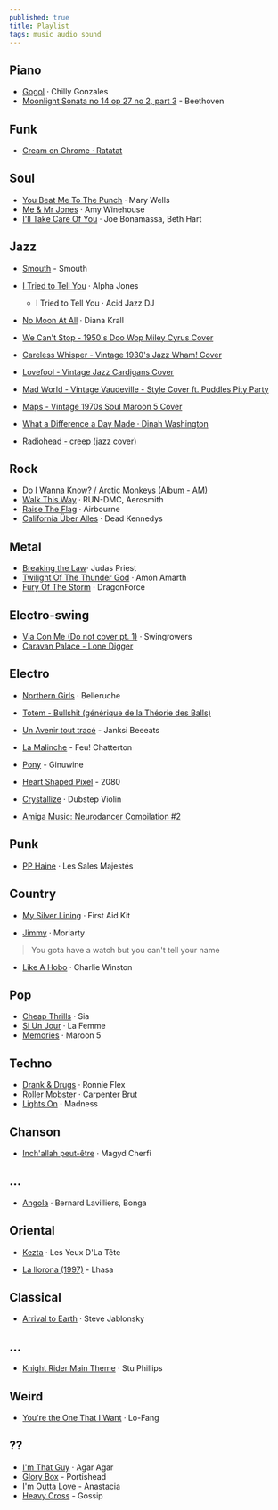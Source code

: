 ```yaml
---
published: true
title: Playlist
tags: music audio sound
---
```


## Piano

- [Gogol](https://www.deezer.com/track/128427825?utm_source=deezer&utm_content=track-128427825&utm_term=990639082_1568141671&utm_medium=web) · Chilly Gonzales
- [Moonlight Sonata no 14 op 27 no 2, part 3](https://www.youtube.com/watch?v=c-zCkDOwNTs) - Beethoven

## Funk

- [Cream on Chrome · Ratatat](https://www.youtube.com/watch?v=xlcywgEMuGI&list=RDxlcywgEMuGI&start_radio=1)

## Soul

- [You Beat Me To The Punch](https://www.deezer.com/track/3051087?utm_source=deezer&utm_content=track-3051087&utm_term=990639082_1568141126&utm_medium=web) · Mary Wells
- [Me & Mr Jones](https://www.deezer.com/track/2176854?utm_source=deezer&utm_content=track-2176854&utm_term=990639082_1568233907&utm_medium=web) · Amy Winehouse
- [I'll Take Care Of You](https://www.deezer.com/track/61115261?utm_source=deezer&utm_content=track-61115261&utm_term=990639082_1568356542&utm_medium=web) · Joe Bonamassa, Beth Hart


## Jazz
- [Smouth](https://www.deezer.com/track/15162438?utm_source=deezer&utm_content=track-15162438&utm_term=990639082_1568141787&utm_medium=web) - Smouth

- [I Tried to Tell You](https://www.deezer.com/track/108932922?utm_source=deezer&utm_content=track-108932922&utm_term=990639082_1568141241&utm_medium=web) · Alpha Jones
	- I Tried to Tell You · Acid Jazz DJ

- [No Moon At All](https://www.deezer.com/track/355699101?utm_source=deezer&utm_content=track-355699101&utm_term=990639082_1568141296&utm_medium=web) · Diana Krall

- [We Can't Stop - 1950's Doo Wop Miley Cyrus Cover](https://www.youtube.com/watch?v=pXYWDtXbBB0)
- [Careless Whisper - Vintage 1930's Jazz Wham! Cover](https://www.youtube.com/watch?v=lVXziMFEqX0)
- [Lovefool - Vintage Jazz Cardigans Cover](https://www.youtube.com/watch?v=dXjZeCL0C9o)
- [Mad World - Vintage Vaudeville - Style Cover ft. Puddles Pity Party](https://www.youtube.com/watch?v=aVevvbFNKiY)
- [Maps - Vintage 1970s Soul Maroon 5 Cover](https://www.youtube.com/watch?v=8gO_lxThc1M&list=PLtGnTkjhPRRqyVyShVyDGABLm-v6DEQTn&index=13)
- [What a Difference a Day Made · Dinah Washington](https://www.deezer.com/track/6532784?utm_source=deezer&utm_content=track-6532784&utm_term=990639082_1581971564&utm_medium=web)

- [Radiohead - creep (jazz cover)](https://www.youtube.com/watch?v=LJecpI9jXQE&list=PLtGnTkjhPRRqyVyShVyDGABLm-v6DEQTn&index=26)


## Rock

- [Do I Wanna Know? / Arctic Monkeys (Album - AM)](https://www.youtube.com/watch?v=bpOSxM0rNPM)
- [Walk This Way](https://www.deezer.com/track/7410987?utm_source=deezer&utm_content=track-7410987&utm_term=990639082_1568141941&utm_medium=web) · RUN-DMC, Aerosmith
- [Raise The Flag](https://www.deezer.com/track/5609972?utm_source=deezer&utm_content=track-5609972&utm_term=990639082_1568408444&utm_medium=web) · Airbourne
- [California Über Alles](https://www.deezer.com/track/1993694?utm_source=deezer&utm_content=track-1993694&utm_term=990639082_1585337881&utm_medium=web) · Dead Kennedys

## Metal
- [Breaking the Law](https://www.deezer.com/track/557625?utm_source=deezer&utm_content=track-557625&utm_term=990639082_1568408725&utm_medium=web)· Judas Priest
- [Twilight Of The Thunder God](https://www.deezer.com/track/70876820?utm_source=deezer&utm_content=track-70876820&utm_term=990639082_1568408921&utm_medium=web) · Amon Amarth
- [Fury Of The Storm](https://www.deezer.com/track/5337704?utm_source=deezer&utm_content=track-5337704&utm_term=990639082_1583597653&utm_medium=web) · DragonForce
## Electro-swing

- [Via Con Me (Do not cover pt. 1)](https://www.deezer.com/track/88213637?utm_source=deezer&utm_content=track-88213637&utm_term=990639082_1568355811&utm_medium=web) · Swingrowers
- [Caravan Palace - Lone Digger](https://www.youtube.com/watch?v=UbQgXeY_zi4)

## Electro 
- [Northern Girls](https://www.deezer.com/track/104910694?utm_source=deezer&utm_content=track-104910694&utm_term=990639082_1568141375&utm_medium=web) · Belleruche
- [Totem - Bullshit (générique de la Théorie des Balls) ](https://www.youtube.com/watch?v=nyh1QVmKanU)
- [Un Avenir tout tracé](https://www.deezer.com/track/61266857?utm_source=deezer&utm_content=track-61266857&utm_term=990639082_1568141446&utm_medium=web) - Janksi Beeeats
- [La Malinche](https://www.deezer.com/track/109703032?utm_source=deezer&utm_content=track-109703032&utm_term=990639082_1568141502&utm_medium=web) - Feu! Chatterton
- [Pony](https://www.deezer.com/track/82524066?utm_source=deezer&utm_content=track-82524066&utm_term=990639082_1568141572&utm_medium=web) - Ginuwine
- [Heart Shaped Pixel](https://www.deezer.com/track/92882266?utm_source=deezer&utm_content=track-92882266&utm_term=990639082_1568141620&utm_medium=web) - 2080
- [Crystallize](https://www.deezer.com/track/77986213?utm_source=deezer&utm_content=track-77986213&utm_term=990639082_1568405590&utm_medium=web) · Dubstep Violin

- [Amiga Music: Neurodancer Compilation #2](https://www.youtube.com/watch?v=-hv7bfpnQEs)

## Punk

- [PP Haine](https://www.deezer.com/track/61226539?utm_source=deezer&utm_content=track-61226539&utm_term=990639082_1568141717&utm_medium=web) · Les Sales Majestés

## Country
- [My Silver Lining](https://www.deezer.com/album/7562641?utm_source=deezer&utm_content=album-7562641&utm_term=990639082_1568140813&utm_medium=web) · First Aid Kit

- [Jimmy](https://www.deezer.com/track/92216462?utm_source=deezer&utm_content=track-92216462&utm_term=990639082_1568140900&utm_medium=web) · Moriarty
> You gota have a watch but you can't tell your name

- [Like A Hobo](https://www.deezer.com/track/434229562?utm_source=deezer&utm_content=track-434229562&utm_term=990639082_1568233444&utm_medium=web) · Charlie Winston

## Pop
- [Cheap Thrills](https://www.deezer.com/track/118195184?utm_source=deezer&utm_content=track-118195184&utm_term=990639082_1568144721&utm_medium=web)  · Sia
- [Si Un Jour](https://www.deezer.com/track/68155480?utm_source=deezer&utm_content=track-68155480&utm_term=990639082_1568408201&utm_medium=web) · La Femme
- [Memories](https://www.deezer.com/track/755405702?utm_source=deezer&utm_content=track-755405702&utm_term=990639082_1573158435&utm_medium=web) · Maroon 5

## Techno
- [Drank & Drugs](https://www.deezer.com/track/98244132?utm_source=deezer&utm_content=track-98244132&utm_term=990639082_1568144854&utm_medium=web) · Ronnie Flex
- [Roller Mobster](https://www.deezer.com/track/375302091?utm_source=deezer&utm_content=track-375302091&utm_term=990639082_1573163466&utm_medium=web) · Carpenter Brut
- [Lights On](https://www.deezer.com/track/487504362?utm_source=deezer&utm_content=track-487504362&utm_term=990639082_1573583876&utm_medium=web) · Madness

## Chanson
- [Inch'allah peut-être](https://www.deezer.com/track/141164465?utm_source=deezer&utm_content=track-141164465&utm_term=990639082_1568145025&utm_medium=web) · Magyd Cherfi

## ...
- [Angola](https://www.deezer.com/track/7408626?utm_source=deezer&utm_content=track-7408626&utm_term=990639082_1568406944&utm_medium=web) · Bernard Lavilliers, Bonga

## Oriental
- [Kezta](https://www.deezer.com/track/119242226?utm_source=deezer&utm_content=track-119242226&utm_term=990639082_1568233798&utm_medium=web) · Les Yeux D'La Tête

- [La llorona (1997)](https://www.youtube.com/watch?v=kmes0a9XUPQ) - Lhasa 

## Classical

- [Arrival to Earth](https://www.deezer.com/track/3583337?utm_source=deezer&utm_content=track-3583337&utm_term=990639082_1570554588&utm_medium=web) · Steve Jablonsky

## ...
- [Knight Rider Main Theme](https://www.deezer.com/track/6449398?utm_source=deezer&utm_content=track-6449398&utm_term=990639082_1568145515&utm_medium=web) · Stu Phillips

## Weird
- [You're the One That I Want](https://www.deezer.com/track/74252546?utm_source=deezer&utm_content=track-74252546&utm_term=990639082_1568397201&utm_medium=web)  · Lo-Fang

## ??
- [I'm That Guy](https://www.deezer.com/track/130941724?utm_source=deezer&utm_content=track-130941724&utm_term=990639082_1570477495&utm_medium=web) · Agar Agar
- [Glory Box](https://www.youtube.com/watch?v=4qQyUi4zfDs) - Portishead
- [I'm Outta Love](https://www.youtube.com/watch?v=TnOy6HEf7HU) - Anastacia
- [Heavy Cross](https://www.youtube.com/watch?v=5mQVljB7JGw) - Gossip
